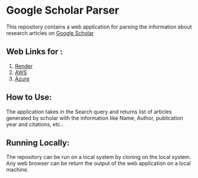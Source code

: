 # Google Scholar Parser

This repository contains a web application for parsing the information about research articles on [Google Scholar](https://scholar.google.com/)

## Web Links for :
1. [Render](https://scholarparser.onrender.com)
2. [AWS]()
3. [Azure]()

## How to Use:
The application takes in the Search query and returns list of articles generated by scholar with the information like Name, Author, publication year and citations, etc..

## Running Locally:
The repository can be run on a local system by cloning on the local system. Any web browser can be return the output of the web application on a local machine.
